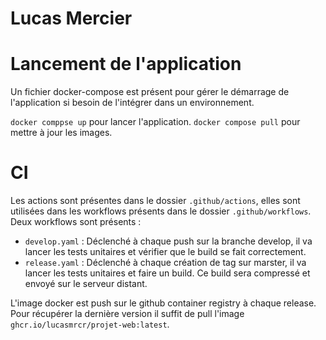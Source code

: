 # Lucas Mercier

# Lancement de l'application
Un fichier docker-compose est présent pour gérer le démarrage de l'application si besoin de l'intégrer dans un environnement.

`docker comppse up` pour lancer l'application.
`docker compose pull` pour mettre à jour les images.

# CI
Les actions sont présentes dans le dossier `.github/actions`, elles sont utilisées dans les workflows présents dans le dossier `.github/workflows`.
Deux workflows sont présents :
- `develop.yaml` : Déclenché à chaque push sur la branche develop, il va lancer les tests unitaires et vérifier que le build se fait correctement.
- `release.yaml` : Déclenché à chaque création de tag sur marster, il va lancer les tests unitaires et faire un build. Ce build sera compressé et envoyé sur le serveur distant.

L'image docker est push sur le github container registry à chaque release. Pour récupérer la dernière version il suffit de pull l'image `ghcr.io/lucasmrcr/projet-web:latest`.